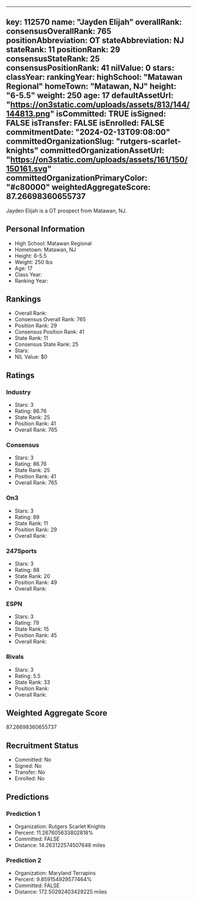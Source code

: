 ---
  key: 112570
  name: "Jayden Elijah"
  overallRank: 
  consensusOverallRank: 765
  positionAbbreviation: OT
  stateAbbreviation: NJ
  stateRank: 11
  positionRank: 29
  consensusStateRank: 25
  consensusPositionRank: 41
  nilValue: 0
  stars: 
  classYear: 
  rankingYear: 
  highSchool: "Matawan Regional"
  homeTown: "Matawan, NJ"
  height: "6-5.5"
  weight: 250
  age: 17
  defaultAssetUrl: "https://on3static.com/uploads/assets/813/144/144813.png"
  isCommitted: TRUE
  isSigned: FALSE
  isTransfer: FALSE
  isEnrolled: FALSE
  commitmentDate: "2024-02-13T09:08:00"
  committedOrganizationSlug: "rutgers-scarlet-knights"
  committedOrganizationAssetUrl: "https://on3static.com/uploads/assets/161/150/150161.svg"
  committedOrganizationPrimaryColor: "#c80000"
  weightedAggregateScore: 87.26698360655737
  ---
  
  Jayden Elijah is a OT prospect from Matawan, NJ.
  
  ## Personal Information
  - High School: Matawan Regional
  - Hometown: Matawan, NJ
  - Height: 6-5.5
  - Weight: 250 lbs
  - Age: 17
  - Class Year: 
  - Ranking Year: 
  
  ## Rankings
  - Overall Rank: 
  - Consensus Overall Rank: 765
  - Position Rank: 29
  - Consensus Position Rank: 41
  - State Rank: 11
  - Consensus State Rank: 25
  - Stars: 
  - NIL Value: $0
  
  ## Ratings
  
  ### Industry
  - Stars: 3
  - Rating: 86.76
  - State Rank: 25
  - Position Rank: 41
  - Overall Rank: 765
  
  ### Consensus
  - Stars: 3
  - Rating: 86.76
  - State Rank: 25
  - Position Rank: 41
  - Overall Rank: 765
  
  ### On3
  - Stars: 3
  - Rating: 89
  - State Rank: 11
  - Position Rank: 29
  - Overall Rank: 
  
  ### 247Sports
  - Stars: 3
  - Rating: 88
  - State Rank: 20
  - Position Rank: 49
  - Overall Rank: 
  
  ### ESPN
  - Stars: 3
  - Rating: 79
  - State Rank: 15
  - Position Rank: 45
  - Overall Rank: 
  
  ### Rivals
  - Stars: 3
  - Rating: 5.5
  - State Rank: 33
  - Position Rank: 
  - Overall Rank: 
  
  ## Weighted Aggregate Score
  87.26698360655737
  
  ## Recruitment Status
  - Committed: No
  - Signed: No
  - Transfer: No
  - Enrolled: No
  
  
  
  ## Predictions
  
  ### Prediction 1
  - Organization: Rutgers Scarlet Knights
  - Percent: 11.267605633802818%
  - Committed: FALSE
  - Distance: 14.263122574507648 miles
  
  ### Prediction 2
  - Organization: Maryland Terrapins
  - Percent: 9.859154929577464%
  - Committed: FALSE
  - Distance: 172.50292403429225 miles
  